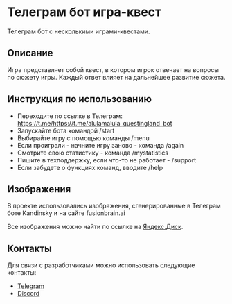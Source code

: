 # Телеграм бот игра-квест

Телеграм бот с несколькими играми-квестами.


## Описание

Игра представляет собой квест, в котором игрок отвечает на вопросы по сюжету игры.
Каждый ответ влияет на дальнейшее развитие сюжета.

## Инструкция по использованию
- Переходите по ссылке в Телеграм: https://t.me/https://t.me/alulamalula_questingland_bot
- Запускайте бота командой /start
- Выбирайте игру с помощью команды /menu
- Если проиграли - начните игру заново - команда /again
- Смотрите свою статистику - команда /mystatistics
- Пишите в техподдержку, если что-то не работает - /support
- Если забудете о функциях команд, вводите /help

## Изображения
В проекте использовались изображения, сгенерированные в Телеграм боте Kandinsky и на сайте fusionbrain.ai

Все изображения можно найти по ссылке на [Яндекс.Диск](https://disk.yandex.ru/d/psvyGa25GUEtRQ).


## Контакты
Для связи с разработчиками можно использовать следующие контакты:

- [Telegram](https://t.me/alulamalula)
- [Discord](https://discordapp.com/users/887944631306829835)